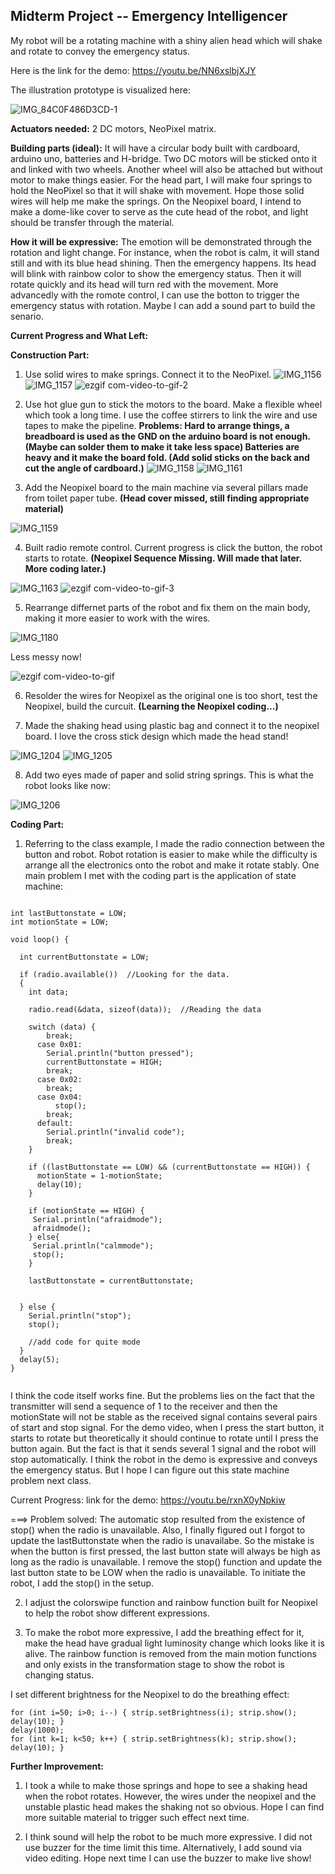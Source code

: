 
## Midterm Project -- Emergency Intelligencer

My robot will be a rotating machine with a shiny alien head which will shake and rotate to convey the emergency status. 

Here is the link for the demo: https://youtu.be/NN6xslbjXJY

The illustration prototype is visualized here:

![IMG_84C0F486D3CD-1](https://user-images.githubusercontent.com/57734650/135748669-0e93812f-db32-41aa-89ca-a0172e389d6f.jpeg)

**Actuators needed:** 2 DC motors, NeoPixel matrix.

**Building parts (ideal):** It will have a circular body built with cardboard, arduino uno, batteries and H-bridge. Two DC motors will be sticked onto it and linked with two wheels. Another wheel will also be attached but without motor to make things easier. For the head part, I will make four springs to hold the NeoPixel so that it will shake with movement. Hope those solid wires will help me make the springs. On the Neopixel board, I intend to make a dome-like cover to serve as the cute head of the robot, and light should be transfer through the material.

**How it will be expressive:** The emotion will be demonstrated through the rotation and light change. For instance, when the robot is calm, it will stand still and with its blue head shining. Then the emergency happens. Its head will blink with rainbow color to show the emergency status. Then it will rotate quickly and its head will turn red with the movement. More advancedly with the romote control, I can use the botton to trigger the emergency status with rotation. Maybe I can add a sound part to build the senario.

**Current Progress and What Left:**


**Construction Part:**

1. Use solid wires to make springs. Connect it to the NeoPixel.
![IMG_1156](https://user-images.githubusercontent.com/57734650/135758505-7823ddfe-a9eb-4c61-9905-d406d0270dcf.jpg)
![IMG_1157](https://user-images.githubusercontent.com/57734650/135758510-54d29db9-6d2c-45f2-bb0d-625660de677c.jpg)
![ezgif com-video-to-gif-2](https://user-images.githubusercontent.com/57734650/135758515-fbb59c4e-0073-4ec1-96bb-2c11ca40d64a.gif)

2. Use hot glue gun to stick the motors to the board. Make a flexible wheel which took a long time. I use the coffee stirrers to link the wire and use tapes to make the pipeline. **Problems: Hard to arrange things, a breadboard is used as the GND on the arduino board is not enough. (Maybe can solder them to make it take less space) Batteries are heavy and it make the board fold. (Add solid sticks on the back and cut the angle of cardboard.)**
![IMG_1158](https://user-images.githubusercontent.com/57734650/135758820-32fa8eab-512c-4c72-a57e-801649b80763.jpg)
![IMG_1161](https://user-images.githubusercontent.com/57734650/135758813-55c21700-c2be-4225-bdbe-b4a92b2b2cea.jpg)

3. Add the Neopixel board to the main machine via several pillars made from toilet paper tube. **(Head cover missed, still finding appropriate material)**



![IMG_1159](https://user-images.githubusercontent.com/57734650/135758955-0f1abbb2-0bc9-449e-85cc-bd5127bd1eee.jpg)

4. Built radio remote control. Current progress is click the button, the robot starts to rotate. **(Neopixel Sequence Missing. Will made that later. More coding later.)**



![IMG_1163](https://user-images.githubusercontent.com/57734650/135759231-f58995cd-c459-4f3f-a844-a01790c25ace.jpg)
![ezgif com-video-to-gif-3](https://user-images.githubusercontent.com/57734650/135759112-7fe7fca0-d65d-4f2c-b29a-381e85aa7b9f.gif)

5. Rearrange differnet parts of the robot and fix them on the main body, making it more easier to work with the wires.

![IMG_1180](https://user-images.githubusercontent.com/57734650/136068127-8245e128-4a49-4ab1-a7f0-1a0b7761a06d.jpg)

Less messy now!

![ezgif com-video-to-gif](https://user-images.githubusercontent.com/57734650/136068471-b85abe77-8a08-43cd-a20a-7586c5c65889.gif)

6. Resolder the wires for Neopixel as the original one is too short, test the Neopixel, build the curcuit. **(Learning the Neopixel coding...)**

7. Made the shaking head using plastic bag and connect it to the neopixel board. I love the cross stick design which made the head stand!


![IMG_1204](https://user-images.githubusercontent.com/57734650/136654153-7f189b68-ca8e-452d-94bd-b5d060937ba6.jpg)
![IMG_1205](https://user-images.githubusercontent.com/57734650/136654155-c62f3d0c-4561-4f0d-99f5-6f669238080b.jpg)


8. Add two eyes made of paper and solid string springs. This is what the robot looks like now:

![IMG_1206](https://user-images.githubusercontent.com/57734650/136654229-78a51b6c-9ee3-4be5-aab9-bf228d6ae2a0.jpg)


**Coding Part:**

1. Referring to the class example, I made the radio connection between the button and robot. Robot rotation is easier to make while the difficulty is arrange all the electronics onto the robot and make it rotate stably. One main problem I met with the coding part is the application of state machine:

```

int lastButtonstate = LOW;
int motionState = LOW;
  
void loop() {

  int currentButtonstate = LOW;
  
  if (radio.available())  //Looking for the data.
  {
    int data;

    radio.read(&data, sizeof(data));  //Reading the data

    switch (data) {
        break;
      case 0x01:
        Serial.println("button pressed");
        currentButtonstate = HIGH;
        break;
      case 0x02:
        break;
      case 0x04:
          stop();
        break;
      default:
        Serial.println("invalid code");
        break;
    }

    if ((lastButtonstate == LOW) && (currentButtonstate == HIGH)) { 
      motionState = 1-motionState;
      delay(10);
    }

    if (motionState == HIGH) {
     Serial.println("afraidmode");
     afraidmode();
    } else{
     Serial.println("calmmode");
     stop();
    }

    lastButtonstate = currentButtonstate;

    
  } else {
    Serial.println("stop");
    stop();

    //add code for quite mode
  }
  delay(5);
}
   
```

I think the code itself works fine. But the problems lies on the fact that the transmitter will send a sequence of 1 to the receiver and then the motionState will not be stable as the received signal contains several pairs of start and stop signal. For the demo video, when I press the start button, it starts to rotate but theoretically it should continue to rotate until I press the button again. But the fact is that it sends several 1 signal and the robot will stop automatically. I think the robot in the demo is expressive and conveys the emergency status. But I hope I can figure out this state machine problem next class.

Current Progress: link for the demo: https://youtu.be/rxnX0yNpkiw

===> Problem solved: The automatic stop resulted from the existence of stop() when the radio is unavailable. Also, I finally figured out I forgot to update the lastButtonstate when the radio is unavailabe. So the mistake is when the button is first pressed, the last button state will always be high as long as the radio is unavailable. I remove the stop() function and update the last button state to be LOW when the radio is unavailable. To initiate the robot, I add the stop() in the setup.

2. I adjust the colorswipe function and rainbow function built for Neopixel to help the robot show different expressions.

3. To make the robot more expressive, I add the breathing effect for it, make the head have gradual light luminosity change which looks like it is alive. The rainbow function is removed from the main motion functions and only exists in the transformation stage to show the robot is changing status.

  I set different brightness for the Neopixel to do the breathing effect:
  
  ```
  for (int i=50; i>0; i--) { strip.setBrightness(i); strip.show(); delay(10); }
  delay(1000);
  for (int k=1; k<50; k++) { strip.setBrightness(k); strip.show(); delay(10); }
  ```
  
**Further Improvement:**

1. I took a while to make those springs and hope to see a shaking head when the robot rotates. However, the wires under the neopixel and the unstable plastic head makes the shaking not so obvious. Hope I can find more suitable material to trigger such effect next time.

2. I think sound will help the robot to be much more expressive. I did not use buzzer for the time limit this time. Alternatively, I add sound via video editing. Hope next time I can use the buzzer to make live show!



